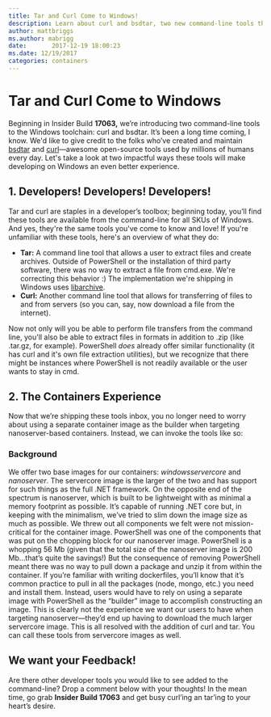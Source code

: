 ```yaml
---
title: Tar and Curl Come to Windows!
description: Learn about curl and bsdtar, two new command-line tools that are now supported in Windows.
author: mattbriggs
ms.author: mabrigg
date:       2017-12-19 18:00:23
ms.date: 12/19/2017
categories: containers
---
```

# Tar and Curl Come to Windows

Beginning in Insider Build **17063,** we’re introducing two command-line tools to the Windows toolchain: curl and bsdtar. It’s been a long time coming, I know. We'd like to give credit to the folks who’ve created and maintain [bsdtar](http://libarchive.org/) and [curl](https://curl.haxx.se/)—awesome open-source tools used by millions of humans every day. Let's take a look at two impactful ways these tools will make developing on Windows an even better experience. 

## 1\. Developers! Developers! Developers!

Tar and curl are staples in a developer’s toolbox; beginning today, you’ll find these tools are available from the command-line for all SKUs of Windows. And yes, they're the same tools you've come to know and love! If you're unfamiliar with these tools, here's an overview of what they do: 

  * **Tar:** A command line tool that allows a user to extract files and create archives. Outside of PowerShell or the installation of third party software, there was no way to extract a file from cmd.exe. We're correcting this behavior :) The implementation we're shipping in Windows uses [libarchive](http://libarchive.org/).
  * **Curl:** Another command line tool that allows for transferring of files to and from servers (so you can, say, now download a file from the internet).

Now not only will you be able to perform file transfers from the command line,  you'll also be able to extract files in formats in addition to .zip (like .tar.gz, for example). PowerShell _does_ already offer similar functionality (it has curl and it's own file extraction utilities), but we recognize that there might be instances where PowerShell is not readily available or the user wants to stay in cmd. <!--[![](https://msdnshared.blob.core.windows.net/media/2017/12/tar.gif)](https://msdnshared.blob.core.windows.net/media/2017/12/tar.gif)-->

## 2\. The Containers Experience

Now that we’re shipping these tools inbox, you no longer need to worry about using a separate container image as the builder when targeting nanoserver-based containers. Instead, we can invoke the tools like so: 

### Background

We offer two base images for our containers: _windowsservercore_ and _nanoserver_. The servercore image is the larger of the two and has support for such things as the full .NET framework. On the opposite end of the spectrum is nanoserver, which is built to be lightweight with as minimal a memory footprint as possible. It’s capable of running .NET core but, in keeping with the minimalism, we’ve tried to slim down the image size as much as possible. We threw out all components we felt were not mission-critical for the container image. PowerShell was one of the components that was put on the chopping block for our nanoserver image. PowerShell is a whopping 56 Mb (given that the total size of the nanoserver image is 200 Mb…that’s quite the savings!) But the consequence of removing PowerShell meant there was no way to pull down a package and unzip it from within the container.  If you’re familiar with writing dockerfiles, you’ll know that it’s common practice to pull in all the packages (node, mongo, etc.) you need and install them. Instead, users would have to rely on using a separate image with PowerShell as the “builder” image to accomplish constructing an image. This is clearly not the experience we want our users to have when targeting nanoserver—they’d end up having to download the much larger servercore image. This is all resolved with the addition of curl and tar. You can call these tools from servercore images as well. <!--[![](https://msdnshared.blob.core.windows.net/media/2017/12/curl.gif)](https://msdnshared.blob.core.windows.net/media/2017/12/curl.gif)  -->

## We want your Feedback!

Are there other developer tools you would like to see added to the command-line? Drop a comment below with your thoughts! In the mean time, go grab **Insider Build 17063** and get busy curl’ing an tar’ing to your heart’s desire.

